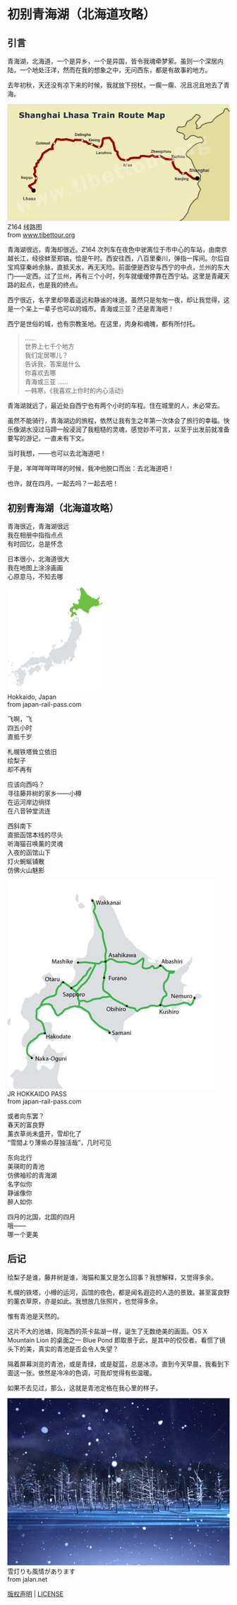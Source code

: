 #   初别青海湖（北海道攻略）

##  引言

青海湖，北海道，一个是异乡，一个是异国，皆令我魂牵梦萦。虽则一个深居内陆，一个地处汪洋，然而在我的想象之中，无问西东，都是有故事的地方。

去年初秋，天还没有凉下来的时候，我就放下拐杖，一瘸一瘸、况且况且地去了青海。

![Z164 线路图](photos/z164.jpg)  
Z164 线路图  
from www.tibettour.org

青海湖很远，青海却很近。Z164 次列车在夜色中驶离位于市中心的车站，由南京越长江，经徐蚌至郑镐，恰是午时。西安往西，八百里秦川，弹指一挥间。尔后自宝鸡穿秦岭余脉，直抵天水，再无天险。前面便是西安与西宁的中点，兰州的东大门——定西。过了兰州，再有三个小时，列车就缓缓停靠在西宁站。这里是青藏天路的起点，也是我的终点。

西宁很近，名字里却带着遥远和静谧的味道。虽然只是匆匆一夜，却让我觉得，这是一个呆上一辈子也可以的城市。青海或三亚？还是青海吧！

西宁是世俗的城，也有宗教圣地。在这里，肉身和魂魄，都有所付托。

>   ……  
>   世界上七千个地方  
>   我们定居哪儿？  
>   告诉我，答案是什么  
>   你喜欢去哪  
>   青海或三亚 ……  
>   —韩寒，《我喜欢上你时的内心活动》

青海湖就远了，最近处自西宁也有两个小时的车程。住在城里的人，未必常去。

虽然不能骑行，青海湖边的旅程，依然让我有生之年第一次体会了旅行的幸福。快乐像湖水没过马蹄一般浸润了我粗糙的灵魂，感觉妙不可言，以至于出发前就准备要写的游记，一直未有下文。

当时我想，——也可以去北海道吧！

于是，羊咩咩咩咩咩的时候，我冲他脱口而出：去北海道吧！

也许，就在四月。一起去吗？一起去吧！

##  初别青海湖（北海道攻略）

青海很近，青海湖很远  
我在相册中指指点点  
有时回忆，总是怀念

日本很小，北海道很大  
我在地图上涂涂画画  
心原意马，不知去哪

![Hokkaido](photos/hokkaido.png)  
Hokkaido, Japan  
from japan-rail-pass.com

飞啊，飞  
四五小时   
直抵千岁  

札幌铁塔耸立依旧  
绘梨子  
却不再有

应该向西吗？  
寻往藤井树的家乡——小樽  
在运河岸边徜徉  
在八音钟堂流连

西斜南下  
直抵函馆本线的尽头  
听海猫召唤薰的灵魂  
入夜的函馆山下  
灯火蜿蜒铺散  
仿佛火山魅影

![Hokkaido](photos/hokkaido.jpg)  
JR HOKKAIDO PASS  
from japan-rail-pass.com

或者向东罢？  
春天的富良野  
薰衣草尚未盛开，雪却化了  
“雪間より薄紫の芽独活哉”，几时可见

东向北行  
美瑛町的青池  
仿佛袖珍的青海湖  
名字似你  
静谧像你  
醉人如你

四月的北国，北国的四月  
哦——  
哪一个更美

##  后记

绘梨子是谁，藤井树是谁，海猫和薰又是怎么回事？我想解释，又觉得多余。

札幌的铁塔，小樽的运河，函馆的夜色，都是闻名遐迩的人造的景致。甚至富良野的薰衣草原，亦是如此。我想放几张照片，也觉得多余。

惟有青池是天然的。

这片不大的池塘，同海西的茶卡盐湖一样，诞生了无数绝美的画面。OS X Mountain Lion 的桌面之一 Blue Pond 即取景于此，是其中的佼佼者。看惯了镜头下的美，真实的青池是否会令人失望？

隔着屏幕浏览的青池，或是青绿，或是靛蓝，总是冰凉。直到今天早晨，我看到下面这一张。依然是冷冷的色调，可我却觉得有些温暖。

如果不去见过，那么，这就是青池定格在我心里的样子。

![青池](photos/qingchi.jpg)  
雪灯りも風情があります  
from jalan.net

[版权声明](../LICENSE/zh_cn.md) | [LICENSE](../LICENSE/en_us.md)